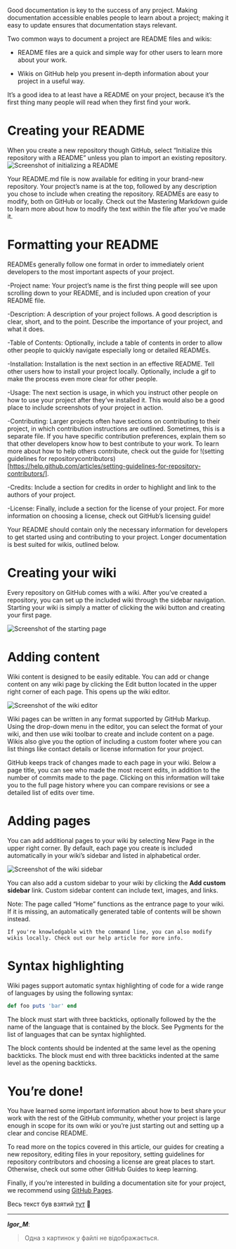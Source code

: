 Good documentation is key to the success of any project. Making
documentation accessible enables people to learn about a project;
making it easy to update ensures that documentation stays relevant.

Two common ways to document a project are README files and wikis:

- README files are a quick and simple way for other users to learn more
about your work.

- Wikis on GitHub help you present in-depth information about your
project in a useful way.

It’s a good idea to at least have a README on your project, because
it’s the first thing many people will read when they first find your
work.


Creating your README
==============
When you create a new repository though GitHub,
select “Initialize this repository with a README” unless you plan to
import an existing repository.
![Screenshot of initializing a README](https://cloud.githubusercontent.com/assets/4122993/16925080/64863a10-4cd7-11e6-8da7-b31a29b769f2.png) 


Your README.md file is now available for editing in your brand-new
repository. Your project’s name is at the top, followed by any
description you chose to include when creating the repository. READMEs
are easy to modify, both on GitHub or locally. Check out the Mastering
Markdown guide to learn more about how to modify the text within the
file after you’ve made it.


Formatting your README 
===================
READMEs generally follow one format in order to
immediately orient developers to the most important aspects of your
project.

-Project name: Your project’s name is the first thing people will see
upon scrolling down to your README, and is included upon creation of
your README file.

-Description: A description of your project follows. A good description
is clear, short, and to the point. Describe the importance of your
project, and what it does.

-Table of Contents: Optionally, include a table of contents in order to
allow other people to quickly navigate especially long or detailed
READMEs.

-Installation: Installation is the next section in an effective README.
Tell other users how to install your project locally. Optionally,
include a gif to make the process even more clear for other people.

-Usage: The next section is usage, in which you instruct other people
on how to use your project after they’ve installed it. This would also
be a good place to include screenshots of your project in action.

-Contributing: Larger projects often have sections on contributing to
their project, in which contribution instructions are outlined.
Sometimes, this is a separate file. If you have specific contribution
preferences, explain them so that other developers know how to best
contribute to your work. To learn more about how to help others
contribute, check out the guide for 
!(setting guidelines for repositorycontributors)[https://help.github.com/articles/setting-guidelines-for-repository-contributors/].

-Credits: Include a section for credits in order to highlight and link
to the authors of your project.

-License: Finally, include a section for the license of your project.
For more information on choosing a license, check out GitHub’s
licensing guide!

Your README should contain only the necessary information for
developers to get started using and contributing to your project.
Longer documentation is best suited for wikis, outlined below.


Creating your wiki 
==============
Every repository on GitHub comes with a wiki. After
you’ve created a repository, you can set up the included wiki through
the sidebar navigation. Starting your wiki is simply a matter of
clicking the wiki button and creating your first page.

![Screenshot of the starting page](https://guides.github.com/features/wikis/wiki-blank-slate.png)

Adding content 
============
Wiki content is designed to be easily editable. You can
add or change content on any wiki page by clicking the Edit button
located in the upper right corner of each page. This opens up the wiki
editor.

![Screenshot of the wiki editor](https://guides.github.com/features/wikis/wiki-editor.png)

Wiki pages can be written in any format supported by GitHub Markup.
Using the drop-down menu in the editor, you can select the format of
your wiki, and then use wiki toolbar to create and include content on
a page. Wikis also give you the option of including a custom footer
where you can list things like contact details or license information
for your project.

GitHub keeps track of changes made to each page in your wiki. Below a
page title, you can see who made the most recent edits, in addition to
the number of commits made to the page. Clicking on this information
will take you to the full page history where you can compare revisions
or see a detailed list of edits over time.


Adding pages 
============
You can add additional pages to your wiki by selecting
New Page in the upper right corner. By default, each page you create
is included automatically in your wiki’s sidebar and listed in
alphabetical order.

![Screenshot of the wiki sidebar](https://guides.github.com/features/wikis/wiki-sidebar-closeup.png)

You can also add a custom sidebar to your wiki by clicking the **Add
custom sidebar** link. Custom sidebar content can include text, images,
and links.

Note: The page called “Home” functions as the entrance page to your
wiki. If it is missing, an automatically generated table of contents
will be shown instead.
```
If you're knowledgable with the command line, you can also modify
wikis locally. Check out our help article for more info.
```

Syntax highlighting 
=============
Wiki pages support automatic syntax highlighting
of code for a wide range of languages by using the following syntax:

```ruby 
def foo puts 'bar' end 
``` 
The block must start with three
backticks, optionally followed by the the name of the language that is
contained by the block. See Pygments for the list of languages that
can be syntax highlighted.

The block contents should be indented at the same level as the opening
backticks. The block must end with three backticks indented at the
same level as the opening backticks.

You’re done! 
==========
You have learned some important information about how to
best share your work with the rest of the GitHub community, whether
your project is large enough in scope for its own wiki or you’re just
starting out and setting up a clear and concise README.

To read more on the topics covered in this article, our guides for
creating a new repository, editing files in your repository, setting
guidelines for repository contributors and choosing a license are
great places to start. Otherwise, check out some other GitHub Guides
to keep learning.

Finally, if you’re interested in building a documentation site for
your project, we recommend using [GitHub Pages](https://pages.github.com).


Весь текст був взятий [тут](https://guides.github.com/features/wikis/) :crystal_ball:

-----------------------
**_Igor_M_**:

> Одна з картинок у файлі не відображається.
